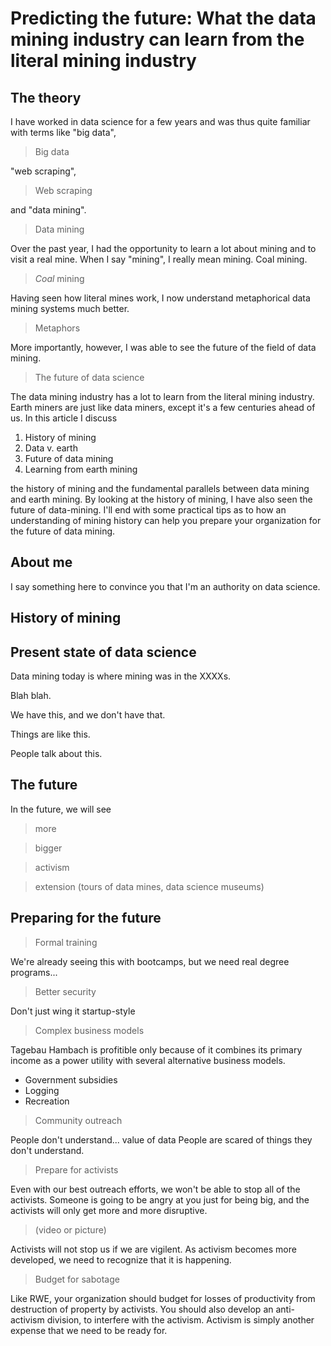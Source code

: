 

# Predicting the future: What the data mining industry can learn from the literal mining industry

## The theory
I have worked in data science for a few years and was thus quite familiar
with terms like "big data",

> Big data

"web scraping",

> Web scraping

and "data mining".

> Data mining

Over the past year, I had the opportunity to learn a lot about mining and
to visit a real mine. When I say "mining", I really mean mining. Coal mining.

> *Coal*  mining

Having seen how literal mines work, I now understand metaphorical data
mining systems much better.

> Metaphors

More importantly, however, I was able to see the future of the field of
data mining.

> The future of data science

The data mining industry has a lot to learn from the literal mining
industry. Earth miners are just like data miners, except it's a few
centuries ahead of us. In this article I discuss

1. History of mining
2. Data v. earth
3. Future of data mining
4. Learning from earth mining

the history of mining and the fundamental parallels between data mining
and earth mining. By looking at the history of mining, I have also seen
the future of data-mining. I'll end with some practical tips as to how
an understanding of mining history can help you prepare your organization
for the future of data mining.

## About me

I say something here to convince you that I'm an authority on data science.

## History of mining



## Present state of data science
Data mining today is where mining was in the XXXXs.

Blah blah.


We have this, and we don't have that.

Things are like this.

People talk about this.

## The future
In the future, we will see

> more

> bigger

> activism

> extension (tours of data mines, data science museums)

## Preparing for the future

> Formal training

We're already seeing this with bootcamps, but we need real degree
programs...

> Better security

Don't just wing it startup-style

> Complex business models

Tagebau Hambach is profitible only because of it combines its primary
income as a power utility with several alternative business models.

* Government subsidies
* Logging
* Recreation

> Community outreach

People don't understand...
value of data
People are scared of things they don't understand.

> Prepare for activists

Even with our best outreach efforts, we won't be able to stop all of
the activists. Someone is going to be angry at you just for being big,
and the activists will only get more and more disruptive.

> (video or picture)

Activists will not stop us if we are vigilent. As activism becomes more
developed, we need to recognize that it is happening.

> Budget for sabotage

Like RWE, your organization should budget for losses of productivity from
destruction of property by activists. You should also develop an anti-activism
division, to interfere with the activism. Activism is simply another expense
that we need to be ready for.
